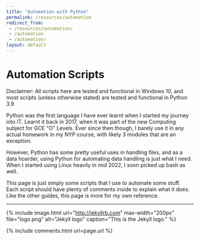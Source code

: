 ```yaml
---
title: "Automation with Python"
permalink: /resources/automation
redirect_from:
 - /resources/automation/
 - /automation
 - /automation/
layout: default
---
```

# Automation Scripts 

Disclaimer: All scripts here are tested and functional in Windows 10, and most scripts (unless otherwise stated) are tested and functional in Python 3.9

Python was the first language I have ever learnt when I started my journey into IT. Learnt it back in 2017, when it was part of the new Computing subject for GCE "O" Levels. Ever since then though, I barely use it in any actual homework in my NYP course, with likely 3 modules that are an exception.

However, Python has some pretty useful uses in handling files, and as a data hoarder, using Python for automating data handling is just what I need. When I started using Linux heavily in mid 2022, I soon picked up bash as well. 

This page is just simply some scripts that I use to automate some stuff. Each script should have plenty of comments inside to explain what it does. Like the other guides, this page is more for my own reference.
<hr>

{% include image.html url="http://jekyllrb.com" max-width="200px" file="logo.png" alt="Jekyll logo" caption="This is the Jekyll logo." %}

<ul id="nutz"></ul>

<script>
listResults();
async function listResults(){
    let intakeText = "";
    const response = await fetch("https://api.github.com/repos/arialhamed/convenience/contents/");
    const all = await response.json();
    const allSecondLayer = all.filter(object => {
        return object["type"] = "dir";
    })
    allSecondLayer.forEach(addToHTML);
}
async function addToHTML(details){
    if (details["type"] == "dir" ){
        const directory = await fetch(details["url"]);
        const directoryList = await directory.json();
        directoryList.forEach(addToHTML)
    } else {
        document.getElementById("nutz").innerHTML += "<li><a href=\"" + details["download_url"] + "\">" + details["name"] + "</a></li>";
    }
}
</script>

{% include comments.html url=page.url %}